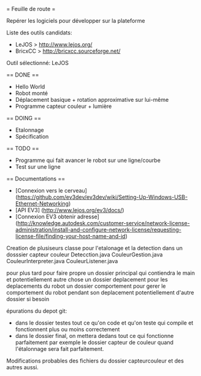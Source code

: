 = Feuille de route =

Repérer les logiciels pour développer sur la plateforme

Liste des outils candidats:

 - LeJOS > http://www.lejos.org/
 - BricxCC > http://bricxcc.sourceforge.net/


Outil sélectionné: LeJOS


== DONE ==

  * Hello World
  * Robot monté
  * Déplacement basique + rotation approximative sur lui-même
  * Programme capteur couleur + lumière

== DOING ==

  * Etalonnage
  * Spécification


== TODO ==

  * Programme qui fait avancer le robot sur une ligne/courbe
  * Test sur une ligne


== Documentations ==

 - [Connexion vers le cerveau] (https://github.com/ev3dev/ev3dev/wiki/Setting-Up-Windows-USB-Ethernet-Networking)
 - [API EV3] (http://www.lejos.org/ev3/docs/)
 - [Connexion EV3 obtenir adresse] (http://knowledge.autodesk.com/customer-service/network-license-administration/install-and-configure-network-license/requesting-license-file/finding-your-host-name-and-id)


Creation de plusiseurs classe pour l'etalonage et la detection dans un dosssier capteur couleur
  Detecction.java
  CouleurGestion.java
  CouleurInterpreter.java
  CouleurListener.java

pour plus tard pour faire propre un dossier principal qui contiendra le main et potentiellement autre chose
un dossier deplacement pour les deplacements du robot
un dossier comportement pour gerer le comportement du robot pendant son deplacement potentiellement d'autre dossier si besoin

épurations du depot git:
- dans le dossier testes tout ce qu'on code et qu'on teste qui compile et fonctionnent plus ou moins correctement
- dans le dossier final, on mettera dedans tout ce qui fonctionne parfaitement par exemple le dossier capteur de couleur quand l'étalonnage sera fait parfaitement.

Modifications probables des fichiers du dossier capteurcouleur et des autres aussi.
